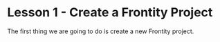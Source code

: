 # Lesson 1 - Create a Frontity Project

The first thing we are going to do is create a new Frontity project.